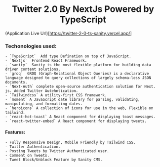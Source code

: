 <p align="center"> 
 <h1 align="center">Twitter 2.0 By NextJs Powered by TypeScript</h1>
</p>

(Application Live Url)[https://twitter-2-0-ts-sanity.vercel.app/]

### Techonologies used:

    - `TypeScript`  Add type Defination on top of JavaScript.
    - `Nextjs`  Frontend React Framework.
    - `sanity`  Sanity is the most flexible platform for building data driven content solutions.
    - `groq`  GROQ (Graph-Relational Object Queries) is a declarative language designed to query collections of largely schema-less JSON documents.
    - `Next-Auth` complete open-source authentication solution for Next. js. Added Twitter Autehntication.
    - `Tailwindcss` A utility-first CSS framework.
    - `moment` A JavaScript date library for parsing, validating, manipulating, and formatting dates.
    - `heroicons` A collection of icons for use in the web, Flexible on tailwind.
    - `react-hot-toast` A React component for displaying toast messages.
    - `react-twitter-embed` A React component for displaying tweets.

#### Features:

    - Fully Responsive Design, Mobile Friendly by Tailwind CSS.
    - Twitter Authentication.
    - Posting Tweets by Twitter Authenticated user.
    - Comment on Tweets.
    - Tweet Block/Unblock Feature by Sanity CMS.
